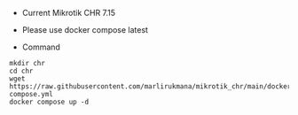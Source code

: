 - Current Mikrotik CHR 7.15
- Please use docker compose latest 

- Command 

```
mkdir chr
cd chr
wget https://raw.githubusercontent.com/marlirukmana/mikrotik_chr/main/docker-compose.yml
docker compose up -d
```
